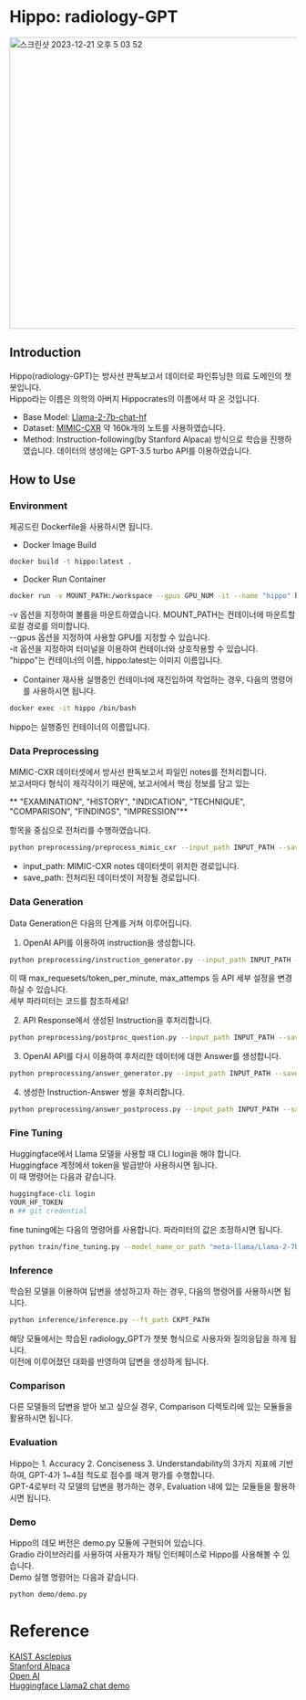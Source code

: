 # Hippo: radiology-GPT

<img width="511" alt="스크린샷 2023-12-21 오후 5 03 52" src="https://github.com/yjeong-k/radiology-GPT/assets/75728717/eb07ab82-45e7-4d45-9a52-e270fb203148">

## Introduction
Hippo(radiology-GPT)는 방사선 판독보고서 데이터로 파인튜닝한 의료 도메인의 챗봇입니다.  
Hippo라는 이름은 의학의 아버지 Hippocrates의 이름에서 따 온 것입니다.  


* Base Model: [Llama-2-7b-chat-hf](https://huggingface.co/meta-llama/Llama-2-7b-chat-hf)  
* Dataset: [MIMIC-CXR](https://physionet.org/content/mimic-cxr/2.0.0/) 약 160k개의 노트를 사용하였습니다.  
* Method: Instruction-following(by Stanford Alpaca) 방식으로 학습을 진행하였습니다. 데이터의 생성에는 GPT-3.5 turbo API를 이용하였습니다.


## How to Use
### Environment
제공드린 Dockerfile을 사용하시면 됩니다.  

* Docker Image Build
```bash
docker build -t hippo:latest .
```

* Docker Run Container
```bash
docker run -v MOUNT_PATH:/workspace --gpus GPU_NUM -it --name "hippo" hippo:latest
```
-v 옵션을 지정하여 볼륨을 마운트하였습니다. MOUNT_PATH는 컨테이너에 마운트할 로컬 경로를 의미합니다.  
--gpus 옵션을 지정하여 사용할 GPU를 지정할 수 있습니다.  
-it 옵션을 지정하여 터미널을 이용하여 컨테이너와 상호작용할 수 있습니다.  
"hippo"는 컨테이너의 이름, hippo:latest는 이미지 이름입니다.  

* Container 재사용
실행중인 컨테이너에 재진입하여 작업하는 경우, 다음의 명령어를 사용하시면 됩니다.
```bash
docker exec -it hippo /bin/bash
```
hippo는 실행중인 컨테이너의 이름입니다.

### Data Preprocessing

MIMIC-CXR 데이터셋에서 방사선 판독보고서 파일인 notes를 전처리합니다.  
보고서마다 형식이 제각각이기 때문에, 보고서에서 핵심 정보를 담고 있는  

** "EXAMINATION", "HISTORY", "INDICATION", "TECHNIQUE",  
"COMPARISON", "FINDINGS", "IMPRESSION"**  

항목을 중심으로 전처리를 수행하였습니다.

```bash
python preprocessing/preprocess_mimic_cxr --input_path INPUT_PATH --save_path SAVE_PATH
```
* input_path: MIMIC-CXR notes 데이터셋이 위치한 경로입니다.  
* save_path: 전처리된 데이터셋이 저장될 경로입니다.

### Data Generation

Data Generation은 다음의 단계를 거쳐 이루어집니다.  

1. OpenAI API를 이용하여 instruction을 생성합니다.  
```bash
python preprocessing/instruction_generator.py --input_path INPUT_PATH --save_path SAVE_PATH --api_key API_KEY
```  
이 때 max_requesets/token_per_minute, max_attemps 등 API 세부 설정을 변경하실 수 있습니다.  
세부 파라미터는 코드를 참조하세요!  
  
2. API Response에서 생성된 Instruction을 후처리합니다.  
```bash
python preprocessing/postproc_question.py --input_path INPUT_PATH --save_path SAVE_PATH
```  
  
3. OpenAI API를 다시 이용하여 후처리한 데이터에 대한 Answer를 생성합니다.  
```bash
python preprocessing/answer_generator.py --input_path INPUT_PATH --save_path SAVE_PATH --api_key API_KEY
```  
4. 생성한 Instruction-Answer 쌍을 후처리합니다.  
```bash
python preprocessing/answer_postprocess.py --input_path INPUT_PATH --save_path SAVE_PATH
```  


### Fine Tuning

Huggingface에서 Llama 모델을 사용할 때 CLI login을 해야 합니다.  
Huggingface 계정에서 token을 발급받아 사용하시면 됩니다.  
이 때 명령어는 다음과 같습니다.  
```bash
huggingface-cli login
YOUR_HF_TOKEN
n ## git credential
```

fine tuning에는 다음의 명령어를 사용합니다. 파라미터의 값은 조정하시면 됩니다.  

```bash
python train/fine_tuning.py --model_name_or_path "meta-llama/Llama-2-7b-chat-hf" --data_path TRAINING_DATA_PATH --output_dir CKPT_OUTPUT_PATH --num_train_epochs 3 --per_device_train_batch_size 4 --per_device_eval_batch_size 1 --gradient_accumulation_steps 8 --evaluation_strategy "no" --save_strategy "epoch" --learning_rate 2e-4 --weight_decay 0. --warmup_ratio 0.03 --lr_scheduler_type "cosine" --logging_steps 1 --model_max_length 4096 --gradient_checkpointing True --ddp_timeout 18000
```

### Inference
학습된 모델을 이용하여 답변을 생성하고자 하는 경우, 다음의 명령어를 사용하시면 됩니다.  

```bash
python inference/inference.py --ft_path CKPT_PATH
```

해당 모듈에서는 학습된 radiology_GPT가 챗봇 형식으로 사용자와 질의응답을 하게 됩니다.  
이전에 이루어졌던 대화를 반영하여 답변을 생성하게 됩니다.  

### Comparison
다른 모델들의 답변을 받아 보고 싶으실 경우, Comparison 디렉토리에 있는 모듈들을 활용하시면 됩니다.  


### Evaluation
Hippo는 1. Accuracy 2. Conciseness 3. Understandability의 3가지 지표에 기반하여, GPT-4가 1~4점 척도로 점수를 매겨 평가를 수행합니다.  
GPT-4로부터 각 모델의 답변을 평가하는 경우, Evaluation 내에 있는 모듈들을 활용하시면 됩니다.


### Demo
Hippo의 데모 버전은 demo.py 모듈에 구현되어 있습니다.  
Gradio 라이브러리를 사용하여 사용자가 채팅 인터페이스로 Hippo를 사용해볼 수 있습니다.  
Demo 실행 명령어는 다음과 같습니다.
```bash
python demo/demo.py
```  

# Reference
[KAIST Asclepius](https://github.com/starmpcc/Asclepius)  
[Stanford Alpaca](https://github.com/tatsu-lab/stanford_alpaca)  
[Open AI](https://github.com/openai/openai-cookbook/tree/main)  
[Huggingface Llama2 chat demo](https://huggingface.co/spaces/huggingface-projects/llama-2-7b-chat/blob/main/app.py)  
